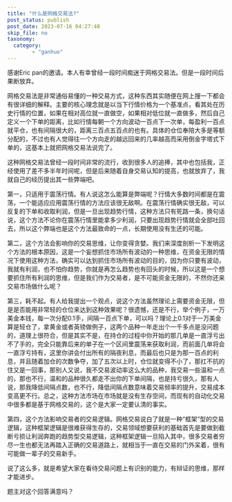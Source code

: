 ```yaml
---
title: "什么是网格交易法?"
post_status: publish
post_date: 2023-07-16 04:27:48
skip_file: no
taxonomy:
  category:
        - "ganhuo"
---
```


感谢Eric pan的邀请。本人有幸曾经一段时间痴迷于网格交易法。但是一段时间后果断放弃。

网格交易法是非常通俗易懂的一种交易方式，这种东西其实随便在网上搜一下都会有很详细的解释。主要的核心理念就是以当下行情价格为一个基准点，看其处在历史行情的位置，如果在相对高位就一直做空，如果相对低位就一直做多，然后自己定义一个下单的距离，比如行情每朝一个方向波动一百点下一次单，每盈利一百点就平仓，也有间隔很大的，距离三百点五百点的也有。具体的仓位奉陪大多是等额分配的，不过也有人觉得往一个方向走的越远回来的几率越高而采用倒金字塔式下单的，这基本上就把网格交易法说完了。

这种网格交易法曾经一段时间非常的流行，收到很多人的追捧，其中也包括我，正经使用了差不多半年时间呢，但是后来随着自身交易认知的提高，也就放弃了，我就自己的经历提出其一些弊端吧。

第一，只适用于震荡行情。有人说这怎么能算是弊端呢？行情大多数时间都是在震荡，一个能适应应用震荡行情的方法应该很无敌啊。在震荡行情确实很无敌，可以反复的下单和收取利润，但是一旦出现趋势行情，这种方法只有死路一条，换句话说，这个方法不论你在震荡行情里能拿多少利润，只要出现趋势行情就会全部吐回去，所以这个弊端也是这个方法最致命的一点，长期使用没有生还的可能。

第二，这个方法会影响你的交易思维，让你变得贪婪。我们来深度剖析一下发明这个方法的根本原因，这是一个妄想抓住市场所有波动的一种思维，在资金无限的情况下使用这种方法，确实可以达到抓住市场所有波动的目的，因为你只要有波动，我就有利润，也不怕你趋势，你就是再怎么趋势也有回头的时候，所以这是一个想要抓住所有利润的思维，但是我们作为交易者，是不可能资金无限的，不然你还来交易市场做什么呢？

第三，耗不起。有人给我提出一个观点，说这个方法虽然理论上需要资金无限，但是是否能用非常轻的仓位来达到这种效果呢？很遗憾，还是不行，举个例子，一万美金本钱，每一次分配0.1手，间隔一百点下单，可以吗？理论上0.1对于一万美金算是轻仓了，拿黄金或者英镑做例子，这两个品种一年走出个一千多点是没问题的，道理上很符合，但是其实不是，在持仓的过程中你开始的那几单是一直浮亏出不了手的，完全只能靠后来的单子在一个区间里震荡来获取利润，而前面几单将会一直浮亏持有，这里你讲会付出所有的隔夜利息，而最后也只是为那一百点的利息，并且随着加仓的次数争夺，加了五次以上时，仓位就变得不小了，那扛不抗的住又是一回事，那别人又说，我不交易波动率这么大的品种，我交易一些温和一点的，那也不行，温和的品种很久都走不出你的下单间隔，也是持亏很久，那有人说，那我降低间隔点数，也不行，降低间隔点数意味着交易频率的提升，交易成本变高更不行。总之，这种方法市场在市场就是没有生存空间，而现有的自动化交易中很多都是基于网格交易的，这个是大家一定要认清的事实。

第四，这个方法影响交易者的交易逻辑。网格交易说白了就是一种“框架”型的交易逻辑，这种框架逻辑是很难获得生存的，交易领域想要获利的基础首先是要做到截断亏损让利润奔跑的趋势型交易逻辑，这种框架逻辑一旦陷入其中，很多交易者穷尽一生也都无法再踏入正确的交易道路上，就相当于一直在交易的门外呆着，很有可能做一辈子的交易新手。

说了这么多，就是希望大家在看待交易问题上有识别的能力，有辩证的思维，那样才能进步。

题主对这个回答满意吗？
